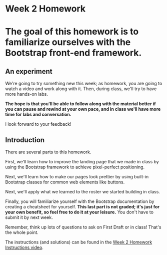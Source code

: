 # Week 2 Homework

<h1>The goal of this homework is to familiarize ourselves with the Bootstrap front-end framework.</h1>

## An experiment

We're going to try something new this week; as homework, you are going to watch a video and work along with it. Then, during class, we'll try to have more hands-on labs.

**The hope is that you'll be able to follow along with the material better if you can pause and rewind at your own pace, and in class we'll have more time for labs and conversation.**

I look forward to your feedback!

## Introduction

There are several parts to this homework.

First, we'll learn how to improve the landing page that we made in class by using the Bootstrap framework to achieve pixel-perfect positioning.

Next, we'll learn how to make our pages look prettier by using built-in Bootstrap classes for common web elements like buttons.

Next, we'll apply what we learned to the roster we started building in class.

Finally, you will familiarize yourself with the Bootstrap documentation by creating a cheatsheet for yourself. **This last part is not graded; it's just for your own benefit, so feel free to do it at your leisure.** You don't have to submit it by next week.

Remember, think up lots of questions to ask on First Draft or in class! That's the whole point.

The instructions (and solutions) can be found in the [Week 2 Homework Instructions video](http://dsgn425-s15.github.io/videos/week_2_hw_instructions.html).
